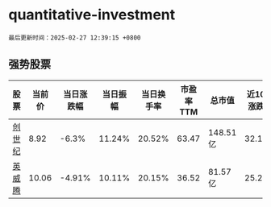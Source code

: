 # quantitative-investment

`最后更新时间：2025-02-27 12:39:15 +0800`

## 强势股票

|股票|当前价|当日涨跌幅|当日振幅|当日换手率|市盈率TTM|总市值|近10日涨跌幅|
|----|----|----|----|----|----|----|----|
|[创世纪](https://xueqiu.com/S/SZ300083)|8.92|-6.3%|11.24%|20.52%|63.47|148.51亿|32.15%|
|[英威腾](https://xueqiu.com/S/SZ002334)|10.06|-4.91%|10.11%|20.15%|36.52|81.57亿|25.28%|

